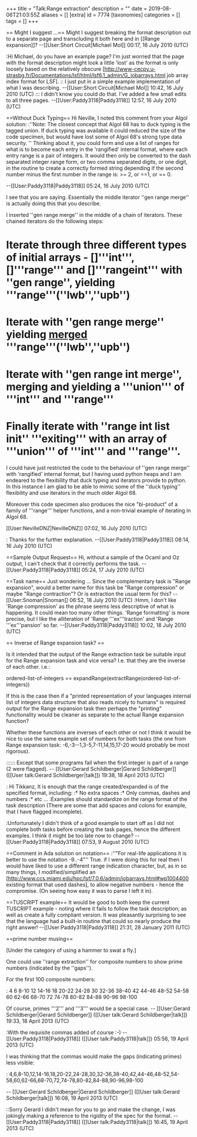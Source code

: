 +++
title = "Talk:Range extraction"
description = ""
date = 2019-08-06T21:03:55Z
aliases = []
[extra]
id = 7774
[taxonomies]
categories = []
tags = []
+++

== Might I suggest ...==
Might I suggest breaking the format description out to a separate page and transcluding it both here and in [[Range expansion]]? --[[User:Short Circuit|Michael Mol]] 00:17, 16 July 2010 (UTC)

:Hi Michael, do you have an example page? I'm just worried that the page with the format description might look a little 'lost' as the format is only loosely based on the relatively obscure [http://www-cecpv.u-strasbg.fr/Documentations/lsf/html/lsf6.1_admin/G_jobarrays.html job array index format for LSF].
:: I just put in a simple example implementation of what I was describing. --[[User:Short Circuit|Michael Mol]] 10:42, 16 July 2010 (UTC)
::: I didn't know you could do that. I've added a few small edits to all three pages. --[[User:Paddy3118|Paddy3118]] 12:57, 16 July 2010 (UTC)

==Without Duck Typing==
Hi Neville, I noted this comment from your Algol solution:
:''Note: The closest concept that Algol 68 has to duck typing is the tagged union. If duck typing was available it could reduced the size of the code specimen, but would have lost some of Algol 68's strong type data security. ''
Thinking about it, you could form and use a list of ranges for what is to become each entry in the 'rangified' internal format, where each entry range is a pair of integers. It would then only be converted to the dash separated integer range form, or two comma separated digits, or one digit, in the routine to create a correctly formed string depending if the second number minus the first number in the range is: >= 2, or ==1, or == 0. 

--[[User:Paddy3118|Paddy3118]] 05:24, 16 July 2010 (UTC)

I see that you are saying.  Essentially the middle iterator ''gen range merge'' is actually doing this that you describe. 
 
I inserted ''gen range merge'' in the middle of a chain of iterators.  These chained iterators do the following steps:
# Iterate through three different types of initial arrays - []'''int''', []'''range''' and []'''rangeint''' with ''gen range'', yielding '''range'''(''lwb'',''upb'')
# Iterate with ''gen range merge'' yielding <u>merged</u> '''range'''(''lwb'',''upb'')
# Iterate with ''gen range int merge'', merging and yielding a '''union''' of '''int''' and '''range'''
# Finally iterate with ''range int list init'' '''exiting''' with an array of '''union''' of '''int''' and '''range'''.

I could have just restricted the code to the behaviour of ''gen range merge'' with 'rangified' internal format, but I having used python heaps and I am endeared to the flexibility that duck typing and iterators provide to python.  In this instance I am glad to be able to mimic some of the ''duck typing'' flexibility and use iterators in the much older Algol 68.  

Moreover this code specimen also produces the nice "bi-product" of a family of '''range''' helper functions, and a non-trivial example of iterating in Algol 68.

[[User:NevilleDNZ|NevilleDNZ]] 07:02, 16 July 2010 (UTC)

: Thanks for the further explanation. --[[User:Paddy3118|Paddy3118]] 08:14, 16 July 2010 (UTC)

==Sample Output Request==
Hi, without a sample of the Ocaml and Oz output, I can't check that it correctly performs the task. --[[User:Paddy3118|Paddy3118]] 05:24, 17 July 2010 (UTC)

==Task name==
Just wondering ... Since the complementary task is "Range expansion", would a better name for this task be "Range compression" or maybe "Range contraction"? Or is extraction the usual term for this? --[[User:Snoman|Snoman]] 06:52, 18 July 2010 (UTC)
:Hmm, I don't like 'Range compression' as the phrase seems less descriptive of what is happening. It could mean too many other things. 'Range formatting' is more precise, but I like the alliteration of 'Range '''ex'''traction' and 'Range '''ex'''pansion' so far. --[[User:Paddy3118|Paddy3118]] 10:02, 18 July 2010 (UTC)

== Inverse of Range expansion task? ==

Is it intended that the output of the Range extraction task be suitable input for the Range expansion task and vice versa? I.e. that they are the inverse of each other. i.e.:

 ordered-list-of-integers == expandRange(extractRange(ordered-list-of-integers))

If this is the case then if a "printed representation of your languages internal list of integers data structure that also reads nicely to humans" is required output for the Range expansion task then perhaps the "printing" functionality would be cleaner as separate to the actual Range expansion function?

Whether these functions are inverses of each other or not I think it would be nice to use the same example set of numbers for both tasks (the one from Range expansion task: -6,-3--1,3-5,7-11,14,15,17-20 would probably be most rigorous).

:::::: Except that some programs fail when the first integer is part of a range  (2 were flagged). -- [[User:Gerard Schildberger|Gerard Schildberger]] ([[User talk:Gerard Schildberger|talk]]) 19:38, 18 April 2013 (UTC)

: Hi Tikkanz, It is enough that the range created/expanded is of the specified format, including:
:* No extra spaces 
:* Only commas, dashes and numbers 
:* etc ...
:Examples should standardize on the range format of the task description (There are some that add spaces and colons for example, that I have flagged incomplete).

:Unfortunately I didn't think of a good example to start off as I did not complete both tasks before creating the task pages, hence the different examples. I think it might be too late now to change? --[[User:Paddy3118|Paddy3118]] 07:53, 9 August 2010 (UTC)

==Comment in Ada solution on notation==
:''"For real-life applications it is better to use the notation -9..-4"'' 
True. if I were doing this for real then I would have liked to use a different range indication character, but, as in so many things, I modified/simplified an [http://www.ccs.miami.edu/hpc/lsf/7.0.6/admin/jobarrays.html#wp1004400 existing format that used dashes], to allow negative numbers - hence the compromise. (On seeing how easy it was to parse I left it in).

==TUSCRIPT example==
It would be good to both keep the current TUSCRIPT example - noting where it fails to follow the task description; as well as create a fully compliant version. It was pleasantly surprising to see that the language had a built-in routine that could so nearly produce the right answer! --[[User:Paddy3118|Paddy3118]] 21:31, 28 January 2011 (UTC)

==prime number musing==

[Under the category of using a hammer to swat a fly.]

One could use   ''range extraction''   for composite numbers to show prime numbers (indicated by the ''gaps'').

For the first 100 composite numbers:

: 4 6 8-10 12 14-16 18 20-22 24-28 30 32-36 38-40 42 44-46 48-52 54-58 60 62-66 68-70 72 74-78 80-82 84-88 90-96 98-100

Of course, primes   '''2'''   and   '''3'''   would be a special case. -- [[User:Gerard Schildberger|Gerard Schildberger]] ([[User talk:Gerard Schildberger|talk]]) 19:33, 18 April 2013 (UTC)

:With the requisite commas added of course :-)
--[[User:Paddy3118|Paddy3118]] ([[User talk:Paddy3118|talk]]) 05:56, 19 April 2013 (UTC)

I was thinking that the commas would make the gaps (indicating primes) less visible:

: 4,6,8-10,12,14-16,18,20-22,24-28,30,32-36,38-40,42,44-46,48-52,54-58,60,62-66,68-70,72,74-78,80-82,84-88,90-96,98-100

-- [[User:Gerard Schildberger|Gerard Schildberger]] ([[User talk:Gerard Schildberger|talk]]) 16:08, 19 April 2013 (UTC)

::Sorry Gerard I didn't mean for you to go and make the change, I was jokingly making a reference to the rigidity of the spec for the format. --[[User:Paddy3118|Paddy3118]] ([[User talk:Paddy3118|talk]]) 16:45, 19 April 2013 (UTC)
